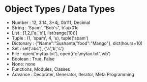 # Object Types / Data Types
- Number : 12, 3.14, 3+4j, 0b111, Decimal
- String : 'Spam', "Bob's", b'a\x01c
- List : [1,2,['a','b'], list(range(10))]
- Tuple : (1, 'spam', 4, 'u), tuple('spam')
- Dictonary : {"Name":"Sushanta,"food":"Mango"}, dict(hours=10)
- Set : set('abc'), {'a','b','c'}
- File : open('mytax.txt'), open(r'c:\mytax.txt','wb')
- Boolean : True, False
- None: none
- Functions, Modules, Classes
- Advance : Decorater, Generator, Iterator, Meta Programming
